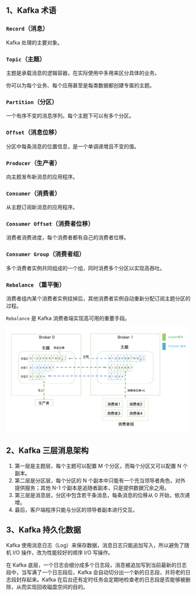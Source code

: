 ## 1、Kafka 术语

### `Record`（消息）

Kafka 处理的主要对象。

### `Topic`（主题）

主题是承载消息的逻辑容器，在实际使用中多用来区分具体的业务。

你可以为每个业务、每个应用甚至是每类数据都创建专属的主题。

### `Partition`（分区）

一个有序不变的消息序列。每个主题下可以有多个分区。

### `Offset`（消息位移）

分区中每条消息的位置信息，是一个单调递增且不变的值。

### `Producer`（生产者）

向主题发布新消息的应用程序。

### `Consumer`（消费者）

从主题订阅新消息的应用程序。

### `Consumer Offset`（消费者位移）

消费者消费进度，每个消费者都有自己的消费者位移。

### `Consumer Group`（消费者组）

多个消费者实例共同组成的一个组，同时消费多个分区以实现高吞吐。

### `Rebalance` （重平衡）

消费者组内某个消费者实例挂掉后，其他消费者实例自动重新分配订阅主题分区的过程。

`Rebalance` 是 Kafka 消费者端实现高可用的重要手段。


![概念图](./imgs/02_01.png)

## 2、Kafka 三层消息架构
 
1. 第一层是主题层，每个主题可以配置 M 个分区，而每个分区又可以配置 N 个副本。
2. 第二层是分区层，每个分区的 N 个副本中只能有一个充当领导者角色，对外提供服务；其他 N-1 个副本是追随者副本，只是提供数据冗余之用。
3. 第三层是消息层，分区中包含若干条消息，每条消息的位移从 0 开始，依次递增。
4. 最后，客户端程序只能与分区的领导者副本进行交互。

## 3、Kafka 持久化数据

Kafka 使用消息日志（Log）来保存数据，消息日志只能追加写入，所以避免了随机 I/O 操作，改为性能较好的顺序 I/O 写操作。

在 Kafka 底层，一个日志会细分成多个日志段，消息被追加写到当前最新的日志段中，当写满了一个日志段后，Kafka 会自动切分出一个新的日志段，并将老的日志段封存起来。Kafka 在后台还有定时任务会定期地检查老的日志段是否能够被删除，从而实现回收磁盘空间的目的。
